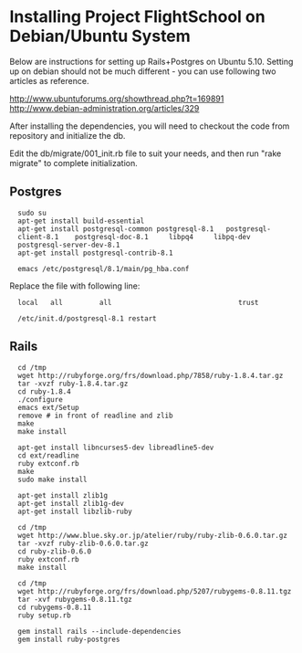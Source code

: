 # Installing Project FlightSchool on Debian/Ubuntu System #

Below are instructions for setting up Rails+Postgres on Ubuntu 5.10.  Setting up on debian should not be much different - you
can use following two articles as reference.

http://www.ubuntuforums.org/showthread.php?t=169891
http://www.debian-administration.org/articles/329

After installing the dependencies, you will need to checkout the code from repository and initialize the db.

Edit the db/migrate/001\_init.rb file to suit your needs, and then run "rake migrate" to complete initialization.

## Postgres ##
```
  sudo su
  apt-get install build-essential
  apt-get install postgresql-common postgresql-8.1   postgresql-
  client-8.1    postgresql-doc-8.1     libpq4     libpq-dev
  postgresql-server-dev-8.1
  apt-get install postgresql-contrib-8.1
```
```
  emacs /etc/postgresql/8.1/main/pg_hba.conf
```
Replace the file with following line:
```
  local   all         all                               trust
```
```
  /etc/init.d/postgresql-8.1 restart
```
## Rails ##
```
  cd /tmp
  wget http://rubyforge.org/frs/download.php/7858/ruby-1.8.4.tar.gz
  tar -xvzf ruby-1.8.4.tar.gz
  cd ruby-1.8.4
  ./configure
  emacs ext/Setup
  remove # in front of readline and zlib
  make
  make install
```
```
  apt-get install libncurses5-dev libreadline5-dev
  cd ext/readline
  ruby extconf.rb
  make
  sudo make install
```
```
  apt-get install zlib1g
  apt-get install zlib1g-dev
  apt-get install libzlib-ruby
```
```
  cd /tmp
  wget http://www.blue.sky.or.jp/atelier/ruby/ruby-zlib-0.6.0.tar.gz
  tar -xvzf ruby-zlib-0.6.0.tar.gz
  cd ruby-zlib-0.6.0
  ruby extconf.rb
  make install
```
```
  cd /tmp
  wget http://rubyforge.org/frs/download.php/5207/rubygems-0.8.11.tgz
  tar -xvf rubygems-0.8.11.tgz
  cd rubygems-0.8.11
  ruby setup.rb
```
```
  gem install rails --include-dependencies
  gem install ruby-postgres
```